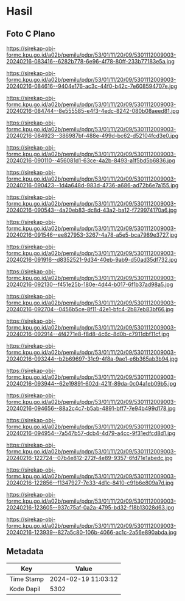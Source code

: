 # Hasil

## Foto C Plano

https://sirekap-obj-formc.kpu.go.id/a02b/pemilu/pdpr/53/01/11/20/09/5301112009003-20240216-083416--6282b778-6e96-4f78-80ff-233b77183e5a.jpg

https://sirekap-obj-formc.kpu.go.id/a02b/pemilu/pdpr/53/01/11/20/09/5301112009003-20240216-084616--9404e176-ac3c-44f0-b42c-7e608594707e.jpg

https://sirekap-obj-formc.kpu.go.id/a02b/pemilu/pdpr/53/01/11/20/09/5301112009003-20240216-084744--8e555585-e4f3-4edc-8242-080b08aeed81.jpg

https://sirekap-obj-formc.kpu.go.id/a02b/pemilu/pdpr/53/01/11/20/09/5301112009003-20240216-084923--386987bf-488e-499d-bc62-d52104fcd3e0.jpg

https://sirekap-obj-formc.kpu.go.id/a02b/pemilu/pdpr/53/01/11/20/09/5301112009003-20240216-090110--456081d1-63ce-4a2b-8493-a1f5bd5b6836.jpg

https://sirekap-obj-formc.kpu.go.id/a02b/pemilu/pdpr/53/01/11/20/09/5301112009003-20240216-090423--1d4a648d-983d-4736-a686-ad72b6e7a155.jpg

https://sirekap-obj-formc.kpu.go.id/a02b/pemilu/pdpr/53/01/11/20/09/5301112009003-20240216-090543--4a20eb83-dc8d-43a2-ba12-f729974170a6.jpg

https://sirekap-obj-formc.kpu.go.id/a02b/pemilu/pdpr/53/01/11/20/09/5301112009003-20240216-091546--ee827953-3267-4a78-a5e5-bca7989e3727.jpg

https://sirekap-obj-formc.kpu.go.id/a02b/pemilu/pdpr/53/01/11/20/09/5301112009003-20240216-091916--d8352521-9d34-40eb-9ab9-d50ad35df732.jpg

https://sirekap-obj-formc.kpu.go.id/a02b/pemilu/pdpr/53/01/11/20/09/5301112009003-20240216-092130--f451e25b-180e-4d44-b017-6f1b37ad98a5.jpg

https://sirekap-obj-formc.kpu.go.id/a02b/pemilu/pdpr/53/01/11/20/09/5301112009003-20240216-092704--0456b5ce-8f11-42e1-bfc4-2b87eb83bf66.jpg

https://sirekap-obj-formc.kpu.go.id/a02b/pemilu/pdpr/53/01/11/20/09/5301112009003-20240216-092914--4f4271e8-f8d8-4c6c-8d0b-c7911dbf11cf.jpg

https://sirekap-obj-formc.kpu.go.id/a02b/pemilu/pdpr/53/01/11/20/09/5301112009003-20240216-093244--b2b69697-31c9-4f8a-9ae1-e6b365ab3b94.jpg

https://sirekap-obj-formc.kpu.go.id/a02b/pemilu/pdpr/53/01/11/20/09/5301112009003-20240216-093944--62e19891-602d-421f-89da-0c04a1eb09b5.jpg

https://sirekap-obj-formc.kpu.go.id/a02b/pemilu/pdpr/53/01/11/20/09/5301112009003-20240216-094656--88a2c4c7-b5ab-4891-bff7-7e94b499d178.jpg

https://sirekap-obj-formc.kpu.go.id/a02b/pemilu/pdpr/53/01/11/20/09/5301112009003-20240216-094954--7a547b57-dcb4-4d79-a4cc-9f31edfcd8d1.jpg

https://sirekap-obj-formc.kpu.go.id/a02b/pemilu/pdpr/53/01/11/20/09/5301112009003-20240216-122724--07b4e812-272f-4e89-9357-6fd71e1abedc.jpg

https://sirekap-obj-formc.kpu.go.id/a02b/pemilu/pdpr/53/01/11/20/09/5301112009003-20240216-122856--f1347927-7e33-4d1c-8410-c91b6e809a7d.jpg

https://sirekap-obj-formc.kpu.go.id/a02b/pemilu/pdpr/53/01/11/20/09/5301112009003-20240216-123605--937c75af-0a2a-4795-bd32-f18b13028d63.jpg

https://sirekap-obj-formc.kpu.go.id/a02b/pemilu/pdpr/53/01/11/20/09/5301112009003-20240216-123939--827a5c80-106b-4066-ac1c-2a56e890abda.jpg


## Metadata

| Key        | Value               |
| ---------- | ------------------- |
| Time Stamp | 2024-02-19 11:03:12 |
| Kode Dapil | 5302                |



